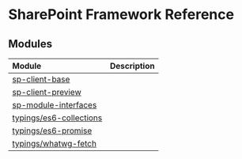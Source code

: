 # SharePoint Framework Reference

## Modules

| Module	   | Description|
|:-------------|:-------|
|[sp-client-base](./spfx/sp-client-base-/sp-client-base-module.md)||
|[sp-client-preview](./spfx/sp-client-preview/sp-client-preview-module.md)||
|[sp-module-interfaces](./spfx/sp-module-interfaces/sp-module-interfaces-module.md)||
|[typings/es6-collections](./spfx/es6-collections/es6-collections-module.md)||
|[typings/es6-promise](./spfx/es6-promise/es6-promise-module.md)||
|[typings/whatwg-fetch](./spfx/whatwg-fetch/whatwg-fetch-module.md)||
